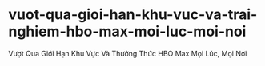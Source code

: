 # vuot-qua-gioi-han-khu-vuc-va-trai-nghiem-hbo-max-moi-luc-moi-noi
Vượt Qua Giới Hạn Khu Vực Và Thưởng Thức HBO Max Mọi Lúc, Mọi Nơi
